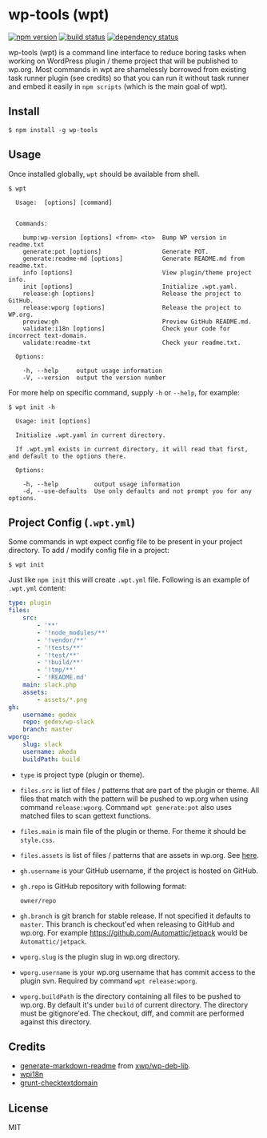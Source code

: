 wp-tools (wpt)
==============

[![npm version](https://img.shields.io/npm/v/wp-tools.svg?style=flat)](https://www.npmjs.com/package/wp-tools)
[![build status](https://api.travis-ci.org/gedex/wp-tools.svg)](http://travis-ci.org/gedex/wp-tools)
[![dependency status](https://david-dm.org/gedex/wp-tools.svg)](https://david-dm.org/gedex/wp-tools)

wp-tools (wpt) is a command line interface to reduce boring tasks when
working on WordPress plugin / theme project that will be published to wp.org.
Most commands in wpt are shamelessly borrowed from existing task runner plugin
(see credits) so that you can run it without task runner and embed it easily in
`npm scripts` (which is the main goal of wpt).

## Install

```
$ npm install -g wp-tools
```

## Usage

Once installed globally, `wpt` should be available from shell.

```
$ wpt

  Usage:  [options] [command]


  Commands:

    bump:wp-version [options] <from> <to>  Bump WP version in readme.txt
    generate:pot [options]                 Generate POT.
    generate:readme-md [options]           Generate README.md from readme.txt.
    info [options]                         View plugin/theme project info.
    init [options]                         Initialize .wpt.yaml.
    release:gh [options]                   Release the project to GitHub.
    release:wporg [options]                Release the project to WP.org.
    preview:gh                             Preview GitHub README.md.
    validate:i18n [options]                Check your code for incorrect text-domain.
    validate:readme-txt                    Check your readme.txt.

  Options:

    -h, --help     output usage information
    -V, --version  output the version number
```

For more help on specific command, supply `-h` or `--help`, for example:

```
$ wpt init -h

  Usage: init [options]

  Initialize .wpt.yaml in current directory.

  If .wpt.yml exists in current directory, it will read that first, and default to the options there.

  Options:

    -h, --help          output usage information
    -d, --use-defaults  Use only defaults and not prompt you for any options.
```

## Project Config (`.wpt.yml`)

Some commands in wpt expect config file to be present in your project directory.
To add / modify config file in a project:

```
$ wpt init
```

Just like `npm init` this will create `.wpt.yml` file. Following is an example
of `.wpt.yml` content:

~~~yaml
type: plugin
files:
    src:
        - '**'
        - '!node_modules/**'
        - '!vendor/**'
        - '!tests/**'
        - '!test/**'
        - '!build/**'
        - '!tmp/**'
        - '!README.md'
    main: slack.php
    assets:
        - assets/*.png
gh:
    username: gedex
    repo: gedex/wp-slack
    branch: master
wporg:
    slug: slack
    username: akeda
    buildPath: build
~~~

* `type` is project type (plugin or theme).
* `files.src` is list of files / patterns that are part of the plugin or theme.
   All files that match with the pattern will be pushed to wp.org when using
   command `release:wporg`. Command `wpt generate:pot` also uses matched files
   to scan gettext functions.
* `files.main` is main file of the plugin or theme. For theme it should be
  `style.css`.
* `files.assets` is list of files / patterns that are assets in wp.org. See
   [here](https://developer.wordpress.org/plugins/wordpress-org/plugin-assets/).
* `gh.username` is your GitHub username, if the project is hosted on GitHub.
* `gh.repo` is GitHub repository with following format:

   ```
   owner/repo
   ```

* `gh.branch` is git branch for stable release. If not specified it defaults to
  `master`. This branch is checkout'ed when releasing to GitHub and wp.org.
   For example https://github.com/Automattic/jetpack would be `Automattic/jetpack`.
* `wporg.slug` is the plugin slug in wp.org directory.
* `wporg.username` is your wp.org username that has commit access to the plugin
  svn. Required by command `wpt release:wporg`.
* `wporg.buildPath` is the directory containing all files to be pushed to wp.org.
  By default it's under `build` of current directory. The directory must be
  gitignore'ed. The checkout, diff, and commit are performed against this
  directory.

## Credits

* [generate-markdown-readme](https://github.com/xwp/wp-dev-lib/blob/master/generate-markdown-readme)
  from [xwp/wp-deb-lib](https://github.com/xwp/wp-dev-lib).
* [wpi18n](https://github.com/cedaro/node-wp-i18n)
* [grunt-checktextdomain](https://github.com/stephenharris/grunt-checktextdomain)

## License

MIT
